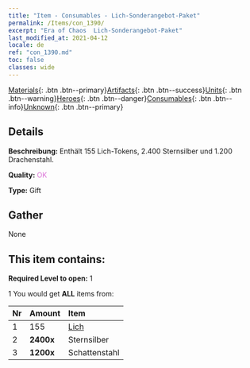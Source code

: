 ```yaml
---
title: "Item - Consumables - Lich-Sonderangebot-Paket"
permalink: /Items/con_1390/
excerpt: "Era of Chaos  Lich-Sonderangebot-Paket"
last_modified_at: 2021-04-12
locale: de
ref: "con_1390.md"
toc: false
classes: wide
---
```

 [Materials](/de/Items/){: .btn .btn--primary}[Artifacts](/de/Items/Artifacts/){: .btn .btn--success}[Units](/de/Items/Units/){: .btn .btn--warning}[Heroes](/de/Items/Heroes/){: .btn .btn--danger}[Consumables](/de/Items/Consumables/){: .btn .btn--info}[Unknown](/de/Items/Unknown/){: .btn .btn--primary}

## Details
 **Beschreibung:** Enthält 155 Lich-Tokens, 2.400 Sternsilber und 1.200 Drachenstahl.

 **Quality:** <span style="color: #DA70D6">OK</span>

 **Type:** Gift

## Gather

  None

## This item contains:

 **Required Level to open:** 1

 1 You would get **ALL** items  from:

  | Nr | Amount |     Item    |
  |:---|:-------|:------------|
  | 1 | 155 | [Lich](/de/Items/unt_212/) | 
  | 2 |  **2400x** | Sternsilber |  | 
  | 3 |  **1200x** | Schattenstahl |  | 

